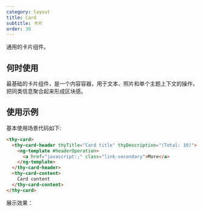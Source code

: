 ```yaml
---
category: layout
title: Card
subtitle: 卡片
order: 30
---
```


通用的卡片组件。

## 何时使用

最基础的卡片组件，是一个内容容器，用于文本、照片和单个主题上下文的操作，把同类信息聚合起来形成区块感。

## 使用示例
基本使用场景代码如下:
```html
<thy-card>
  <thy-card-header thyTitle="Card title" thyDescription="(Total: 10)">
    <ng-template #headerOperation>
      <a href="javascript:;" class="link-secondary">More</a>
    </ng-template>
  </thy-card-header>
  <thy-card-content>
    Card content
  </thy-card-content>
</thy-card>
```
展示效果：
<example name="thy-card-basic-example" inline>

